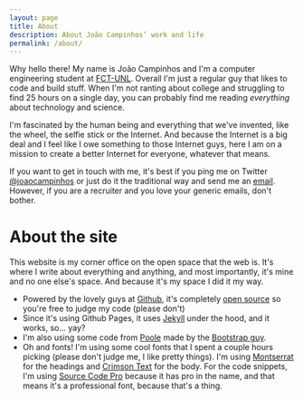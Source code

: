 ```yaml
---
layout: page
title: About
description: About João Campinhos’ work and life
permalink: /about/
---
```


Why hello there! My name is João Campinhos and I'm a computer engineering student at [FCT-UNL](http://www.fct.unl.pt/). Overall I'm just a regular guy that likes to code and build stuff. When I'm not ranting about college and struggling to find 25 hours on a single day, you can probably find me reading *everything* about technology and science.

I'm fascinated by the human being and everything that we've invented, like the wheel, the selfie stick or the Internet. And because the Internet is a big deal and I feel like I owe something to those Internet guys, here I am on a mission to create a better Internet for everyone, whatever that means.

If you want to get in touch with me, it's best if you ping me on Twitter [@joaocampinhos](https://twitter.com/joaocampinhos) or just do it the traditional way and send me an [email](mailto:joao@campinhos.pt). However, if you are a recruiter and you love your generic emails, don't bother.

# About the site

This website is my corner office on the open space that the web is. It's where I write about everything and anything, and most importantly, it's mine and no one else's space. And because it's my space I did it my way.

+ Powered by the lovely guys at [Github](https://github.com/), it's completely [open source](https://github.com/joaocampinhos/blog) so you're free to judge my code (please don't)
+ Since it's using Github Pages, it uses [Jekyll](https://jekyllrb.com/) under the hood, and it works, so... yay?
+ I'm also using some code from [Poole](http://getpoole.com/) made by the [Bootstrap guy](https://twitter.com/mdo).
+ Oh and fonts! I'm using some cool fonts that I spent a couple hours picking (please don't judge me, I like pretty things). I'm using [Montserrat](https://www.google.com/fonts/specimen/Montserrat) for the headings and [Crimson Text](https://www.google.com/fonts/specimen/Crimson+Text) for the body. For the code snippets, I'm using [Source Code Pro](https://www.google.com/fonts/specimen/Source+Code+Pro) because it has pro in the name, and that means it's a professional font, because that's a thing.

